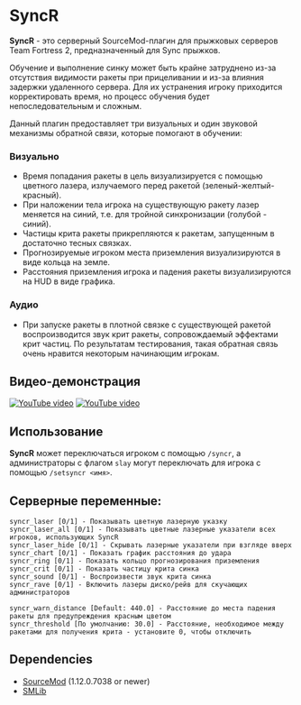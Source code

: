 # SyncR

**SyncR** - это серверный SourceMod-плагин для прыжковых серверов Team Fortress 2, предназначенный для Sync прыжков.

Обучение и выполнение синку может быть крайне затруднено из-за отсутствия видимости ракеты при прицеливании и из-за влияния задержки удаленного сервера. Для их устранения игроку приходится корректировать время, но процесс обучения будет непоследовательным и сложным.

Данный плагин предоставляет три визуальных и один звуковой механизмы обратной связи, которые помогают в обучении:

### Визуально
- Время попадания ракеты в цель визуализируется с помощью цветного лазера, излучаемого перед ракетой (зеленый-желтый-красный).
- При наложении тела игрока на существующую ракету лазер меняется на синий, т.е. для тройной синхронизации (голубой - синий).
- Частицы крита ракеты прикрепляются к ракетам, запущенным в достаточно тесных связках.
- Прогнозируемые игроком места приземления визуализируются в виде кольца на земле.
- Расстояния приземления игрока и падения ракеты визуализируются на HUD в виде графика.

### Аудио
- При запуске ракеты в плотной связке с существующей ракетой воспроизводится звук крит ракеты, сопровождаемый эффектами крит частиц.  По результатам тестирования, такая обратная связь очень нравится некоторым начинающим игрокам.

## Видео-демонстрация
[![YouTube video](https://img.youtube.com/vi/wqNsQ-erCd4/0.jpg)](https://www.youtube.com/watch?v=wqNsQ-erCd4)
[![YouTube video](https://img.youtube.com/vi/zVh711KY-h4/0.jpg)](https://www.youtube.com/watch?v=zVh711KY-h4)

## Использование
**SyncR** может переключаться игроком с помощью `/syncr`, а администраторы с флагом `slay` могут переключать для игрока с помощью `/setsyncr <имя>`.

## Серверные переменные:
```
syncr_laser [0/1] - Показывать цветную лазерную указку
syncr_laser_all [0/1] - Показывать цветные лазерные указатели всех игроков, использующих SyncR
syncr_laser_hide [0/1] - Скрывать лазерные указатели при взгляде вверх
syncr_chart [0/1] - Показать график расстояния до удара
syncr_ring [0/1] - Показать кольцо прогнозирования приземления
syncr_crit [0/1] - Показать частицу крита синка
syncr_sound [0/1] - Воспроизвести звук крита синка
syncr_rave [0/1] - Включить лазеры диско/рейв для скучающих администраторов

syncr_warn_distance [Default: 440.0] - Расстояние до места падения ракеты для предупреждения красным цветом
syncr_threshold [По умолчанию: 30.0] - Расстояние, необходимое между ракетами для получения крита - установите 0, чтобы отключить
```

## Dependencies
* [SourceMod](https://www.sourcemod.net/) (1.12.0.7038 or newer)
* [SMLib](https://github.com/bcserv/smlib/tree/transitional_syntax)
